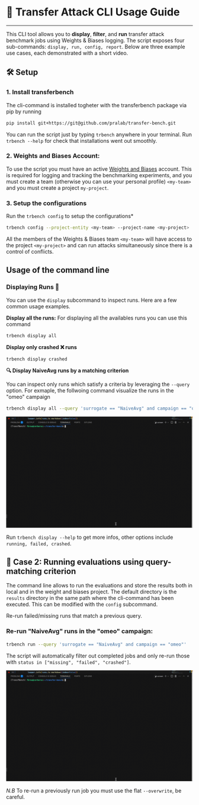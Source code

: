 # 🧪 Transfer Attack CLI Usage Guide
--------------

This CLI tool allows you to **display**, **filter**, and **run** transfer attack benchmark jobs using Weights & Biases logging. The script exposes four sub-commands: `display, run, config, report`.
Below are three example use cases, each demonstrated with a short video.

## 🛠️ Setup

### 1. **Install transferbench**

The cli-command is installed togheter with the transferbench package via pip by running
```bash
pip install git+https://git@github.com/pralab/transfer-bench.git
```
You can run the script just by typing `trbench` anywhere in your terminal.
Run `trbench --help` for check that installations went out smoothly.

### 2. **Weights and Biases Account**: 
To use the script you must have an active [Weights and Biases](https://wandb.ai/) account. This is required for logging and tracking the benchmarking experiments, and you must create a team (otherwise you can use your personal profile) `<my-team>` and you must create a project `my-project`.

### 3. **Setup the configurations**

Run the `trbench config` to setup the configurations*
```bash
trbench config --project-entity <my-team> --project-name <my-project>
```

All the members of the Weights & Biases team `<my-team>` will have access to the project `<my-project>` and can run attacks simultaneously since there is a control of conflicts.


## Usage of the command line

### Displaying Runs 👀 

You can use the `display` subcommand to inspect runs. Here are a few common usage examples.

**Display all the runs:** For displaying all the availables runs you can use this command
```bash
trbench display all
```

**Display only crashed ❌ runs**
```bash
trbench display crashed
```

**🔍 Display NaiveAvg runs by a matching criterion**

You can inspect only runs which satisfy a criteria by leveraging the `--query` option. For exmaple, the follwoing command visualize the runs in the "omeo" campaign
```bash
trbench display all --query 'surrogate == "NaiveAvg" and campaign == "omeo"'
```
![Watch Case 1 Demo](../../examples/demos/demo_display_all.gif)


Run `trbench display --help` to get more infos, other options include `running, failed, crashed`.


## 🚀 Case 2: Running evaluations using query-matching criterion

The command line allows to run the evaluations and store the results both in local and in the weight and biases project. The default directory is the `results` directory in the same path where the cli-command has been executed. This can be modified with the `config` subcommand.

Re-run failed/missing runs that match a previous query.
### Re-run "NaiveAvg" runs in the "omeo" campaign:
```bash
trbench run --query 'surrogate == "NaiveAvg" and campaign == "omeo"'
```

The script will automatically filter out completed jobs and only re-run those with `status in ["missing", "failed", "crashed"]`.

![Watch Case 2 Demo](../../examples/demos/demo_running_batch.gif)

*N.B* To re-run a previously run job you must use the flat `--overwrite`, be careful.




